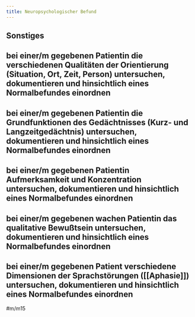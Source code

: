 ```yaml
---
title: Neuropsychologischer Befund
---
```

## Sonstiges

## bei einer/m gegebenen Patientin die verschiedenen Qualitäten der Orientierung (Situation, Ort, Zeit, Person) untersuchen, dokumentieren und hinsichtlich eines Normalbefundes einordnen

## bei einer/m gegebenen Patientin die Grundfunktionen des Gedächtnisses (Kurz- und Langzeitgedächtnis) untersuchen, dokumentieren und hinsichtlich eines Normalbefundes einordnen

## bei einer/m gegebenen Patientin Aufmerksamkeit und Konzentration untersuchen, dokumentieren und hinsichtlich eines Normalbefundes einordnen

## bei einer/m gegebenen wachen Patientin das qualitative Bewußtsein untersuchen, dokumentieren und hinsichtlich eines Normalbefundes einordnen

## bei einer/m gegebenen Patient verschiedene Dimensionen der Sprachstörungen ([[Aphasie]]) untersuchen, dokumentieren und hinsichtlich eines Normalbefundes einordnen

#m/m15